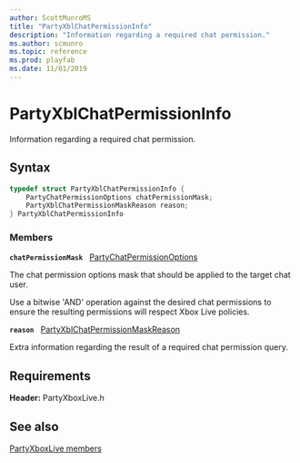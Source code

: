 ```yaml
---
author: ScottMunroMS
title: "PartyXblChatPermissionInfo"
description: "Information regarding a required chat permission."
ms.author: scmunro
ms.topic: reference
ms.prod: playfab
ms.date: 11/01/2019
---
```


# PartyXblChatPermissionInfo  

Information regarding a required chat permission.  

## Syntax  
  
```cpp
typedef struct PartyXblChatPermissionInfo {  
    PartyChatPermissionOptions chatPermissionMask;  
    PartyXblChatPermissionMaskReason reason;  
} PartyXblChatPermissionInfo  
```
  
### Members  
  
**`chatPermissionMask`** &nbsp; [PartyChatPermissionOptions](../../../networking/reference/enums/partychatpermissionoptions.md)  
  
The chat permission options mask that should be applied to the target chat user.
  
Use a bitwise 'AND' operation against the desired chat permissions to ensure the resulting permissions will respect Xbox Live policies.
  
**`reason`** &nbsp; [PartyXblChatPermissionMaskReason](../enums/partyxblchatpermissionmaskreason.md)  
  
Extra information regarding the result of a required chat permission query.
  
  
## Requirements  
  
**Header:** PartyXboxLive.h
  
## See also  
[PartyXboxLive members](../partyxboxlive_members.md)  

  
  
